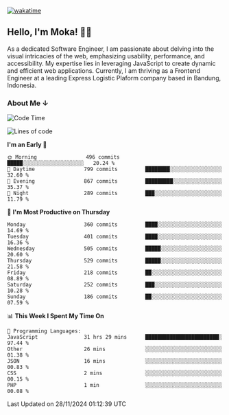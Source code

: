 [![wakatime](https://wakatime.com/badge/user/af9abd23-dba3-4dbe-973c-b045a9417a55.svg?style=social)](https://wakatime.com/@af9abd23-dba3-4dbe-973c-b045a9417a55)
## Hello, I'm Moka! 👋🏼


As a dedicated Software Engineer, I am passionate about delving into the visual intricacies of the web, emphasizing usability, performance, and accessibility. My expertise lies in leveraging JavaScript to create dynamic and efficient web applications. Currently, I am thriving as a Frontend Engineer at a leading Express Logistic Plaform company based in Bandung, Indonesia.

### About Me ↓

<!--START_SECTION:waka-->
![Code Time](http://img.shields.io/badge/Code%20Time-11%2C318%20hrs%209%20mins-blue)

![Lines of code](https://img.shields.io/badge/From%20Hello%20World%20I%27ve%20Written-4.1%20million%20lines%20of%20code-blue)

**I'm an Early 🐤** 

```text
🌞 Morning                496 commits         █████░░░░░░░░░░░░░░░░░░░░   20.24 % 
🌆 Daytime                799 commits         ████████░░░░░░░░░░░░░░░░░   32.60 % 
🌃 Evening                867 commits         █████████░░░░░░░░░░░░░░░░   35.37 % 
🌙 Night                  289 commits         ███░░░░░░░░░░░░░░░░░░░░░░   11.79 % 
```
📅 **I'm Most Productive on Thursday** 

```text
Monday                   360 commits         ████░░░░░░░░░░░░░░░░░░░░░   14.69 % 
Tuesday                  401 commits         ████░░░░░░░░░░░░░░░░░░░░░   16.36 % 
Wednesday                505 commits         █████░░░░░░░░░░░░░░░░░░░░   20.60 % 
Thursday                 529 commits         █████░░░░░░░░░░░░░░░░░░░░   21.58 % 
Friday                   218 commits         ██░░░░░░░░░░░░░░░░░░░░░░░   08.89 % 
Saturday                 252 commits         ███░░░░░░░░░░░░░░░░░░░░░░   10.28 % 
Sunday                   186 commits         ██░░░░░░░░░░░░░░░░░░░░░░░   07.59 % 
```


📊 **This Week I Spent My Time On** 

```text
💬 Programming Languages: 
JavaScript               31 hrs 29 mins      ████████████████████████░   97.44 % 
Other                    26 mins             ░░░░░░░░░░░░░░░░░░░░░░░░░   01.38 % 
JSON                     16 mins             ░░░░░░░░░░░░░░░░░░░░░░░░░   00.83 % 
CSS                      2 mins              ░░░░░░░░░░░░░░░░░░░░░░░░░   00.15 % 
PHP                      1 min               ░░░░░░░░░░░░░░░░░░░░░░░░░   00.08 % 
```


 Last Updated on 28/11/2024 01:12:39 UTC
<!--END_SECTION:waka-->
